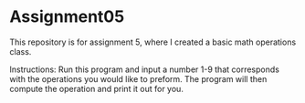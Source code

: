 # Assignment05
This repository is for assignment 5, where I created a basic math operations class.

Instructions:
Run this program and input a number 1-9 that corresponds with the operations you would like to preform. The program will then compute the operation and print it out for you.
